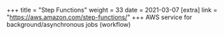 +++
title = "Step Functions"
weight = 33
date = 2021-03-07
[extra]
link = "https://aws.amazon.com/step-functions/"
+++
AWS service for background/asynchronous jobs (workflow)

